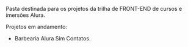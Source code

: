 Pasta destinada para os projetos da trilha de FRONT-END de cursos e imersões Alura.

Projetos em andamento:
 - Barbearia Alura 
	Sim Contatos.
